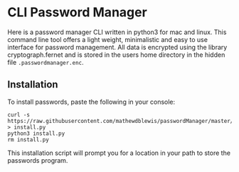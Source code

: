 CLI Password Manager
====================

Here is a password manager CLI written in python3 for mac and linux.
This command line tool offers a light weight, minimalistic
and easy to use interface for password management.
All data is encrypted using the library cryptograph.fernet and is stored
in the users home directory in the hidden file `.passwordmanager.enc`.


Installation
--------------------
To install passwords, paste the following in your console:

    curl -s https://raw.githubusercontent.com/mathewdblewis/passwordManager/master/install.py > install.py
    python3 install.py
    rm install.py
    
This installation script will prompt you for a location in your path to store
the passwords program. 

